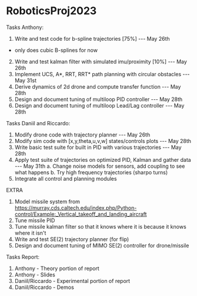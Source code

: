 # RoboticsProj2023

Tasks Anthony:
1. Write and test code for b-spline trajectories [75%] --- May 26th
  - only does cubic B-splines for now
2. Write and test kalman filter with simulated imu/proximity [10%] --- May 26th
3. Implement UCS, A*, RRT, RRT* path planning with circular obstacles --- May 31st
4. Derive dynamics of 2d drone and compute transfer function --- May 28th
5. Design and document tuning of multiloop PID controller --- May 28th
6. Design and document tuning of multiloop Lead/Lag controller --- May 28th

Tasks Daniil and Riccardo:
1. Modify drone code with trajectory planner --- May 26th
2. Modify sim code with [x,y,theta,u,v,w] states/controls plots --- May 28th
3. Write basic test suite for built in PID with various trajectories --- May 28th
4. Apply test suite of trajectories on optimized PID, Kalman and gather data --- May 31th
  a. Change noise models for sensors, add coupling to see what happens
  b. Try high frequency trajectories (sharpo turns)
6. Integrate all control and planning modules

EXTRA
1. Model missile system from https://murray.cds.caltech.edu/index.php/Python-control/Example:_Vertical_takeoff_and_landing_aircraft
2. Tune missile PID
3. Tune missile kalman filter so that it knows where it is because it knows where it isn't
4. Write and test SE(2) trajectory planner (for flip)
5. Design and document tuning of MIMO SE(2) controller for drone/missile

Tasks Report:
1. Anthony - Theory portion of report
2. Anthony - Slides
3. Daniil/Riccardo - Experimental portion of report 
4. Daniil/Riccardo - Demos
